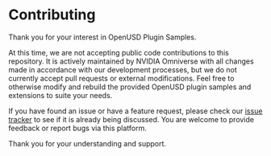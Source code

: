# Contributing

Thank you for your interest in OpenUSD Plugin Samples.

At this time, we are not accepting public code contributions to this repository. It is actively maintained by NVIDIA Omniverse with all changes made in accordance with our development processes, but we do not currently accept pull requests or external modifications. Feel free to otherwise modify and rebuild the provided OpenUSD plugin samples and extensions to suite your needs.

If you have found an issue or have a feature request, please check our [issue tracker](https://github.com/NVIDIA-Omniverse/usd-plugin-samples/issues) to see if it is already being discussed. You are welcome to provide feedback or report bugs via this platform.

Thank you for your understanding and support.
